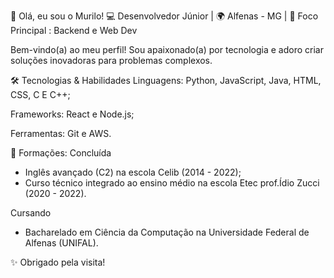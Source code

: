 👋 Olá, eu sou o Murilo!
💻 Desenvolvedor Júnior | 🌍 Alfenas - MG | 🚀 Foco Principal : Backend e Web Dev

Bem-vindo(a) ao meu perfil! Sou apaixonado(a) por tecnologia e adoro criar soluções inovadoras para problemas complexos.

🛠️ Tecnologias & Habilidades
Linguagens: Python, JavaScript, Java, HTML, CSS, C E C++;

Frameworks: React e Node.js;

Ferramentas: Git e AWS.

🌱 Formações:
Concluída
- Inglês avançado (C2) na escola Celib (2014 - 2022);
- Curso técnico integrado ao ensino médio na escola Etec prof.Ídio Zucci (2020 - 2022).

Cursando
- Bacharelado em Ciência da Computação na Universidade Federal de Alfenas (UNIFAL).

✨ Obrigado pela visita!

